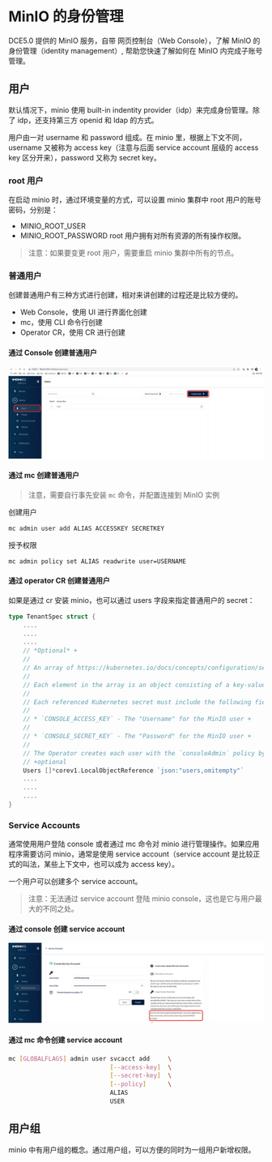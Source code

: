 # MinIO 的身份管理

DCE5.0 提供的 MinIO 服务，自带 网页控制台（Web Console），了解 MinIO 的身份管理（identity management）, 帮助您快速了解如何在 MinIO 内完成子账号管理。

## 用户

默认情况下，minio 使用 built-in indentity provider（idp）来完成身份管理。除了 idp，还支持第三方 openid 和 ldap 的方式。

用户由一对 username 和 password 组成。在 minio 里，根据上下文不同，username 又被称为 access key（注意与后面 service account 层级的 access key 区分开来），password 又称为 secret key。

### root 用户

在启动 minio 时，通过环境变量的方式，可以设置 minio 集群中 root 用户的账号密码，分别是：

- MINIO_ROOT_USER
- MINIO_ROOT_PASSWORD
root 用户拥有对所有资源的所有操作权限。

> 注意：如果要变更 root 用户，需要重启 minio 集群中所有的节点。

### 普通用户

创建普通用户有三种方式进行创建，相对来讲创建的过程还是比较方便的。

- Web Console，使用 UI 进行界面化创建
- mc，使用 CLI 命令行创建
- Operator CR，使用 CR 进行创建

#### 通过 Console 创建普通用户

![image](../images/miniouser01.png)

#### 通过 mc 创建普通用户

> 注意，需要自行事先安装 `mc` 命令，并配置连接到 MinIO 实例

创建用户

```bash
mc admin user add ALIAS ACCESSKEY SECRETKEY
```

授予权限

```bash
mc admin policy set ALIAS readwrite user=USERNAME
```

#### 通过 operator CR 创建普通用户

如果是通过 cr 安装 minio，也可以通过 users 字段来指定普通用户的 secret：

```go
type TenantSpec struct {
    ....
    ....
    ....
    // *Optional* +
    //
    // An array of https://kubernetes.io/docs/concepts/configuration/secret/[Kubernetes opaque secrets] to use for generating MinIO users during tenant provisioning. +
    //
    // Each element in the array is an object consisting of a key-value pair `name: <string>`, where the `<string>` references an opaque Kubernetes secret. +
    //
    // Each referenced Kubernetes secret must include the following fields: +
    //
    // * `CONSOLE_ACCESS_KEY` - The "Username" for the MinIO user +
    //
    // * `CONSOLE_SECRET_KEY` - The "Password" for the MinIO user +
    //
    // The Operator creates each user with the `consoleAdmin` policy by default. You can change the assigned policy after the Tenant starts. +
    // +optional
    Users []*corev1.LocalObjectReference `json:"users,omitempty"`
    ....
    ....
    ....
}
```

### Service Accounts

通常使用用户登陆 console 或者通过 mc 命令对 minio 进行管理操作。如果应用程序需要访问 minio，通常是使用 service account（service account 是比较正式的叫法，某些上下文中，也可以成为 access key）。

一个用户可以创建多个 service account。

> 注意：无法通过 service account 登陆 minio console，这也是它与用户最大的不同之处。

#### 通过 console 创建 service account

![image](../images/miniouser02.png)

#### 通过 mc 命令创建 service account

```bash
mc [GLOBALFLAGS] admin user svcacct add     \
                            [--access-key]  \
                            [--secret-key]  \
                            [--policy]      \
                            ALIAS
                            USER
```

## 用户组

minio 中有用户组的概念。通过用户组，可以方便的同时为一组用户新增权限。
